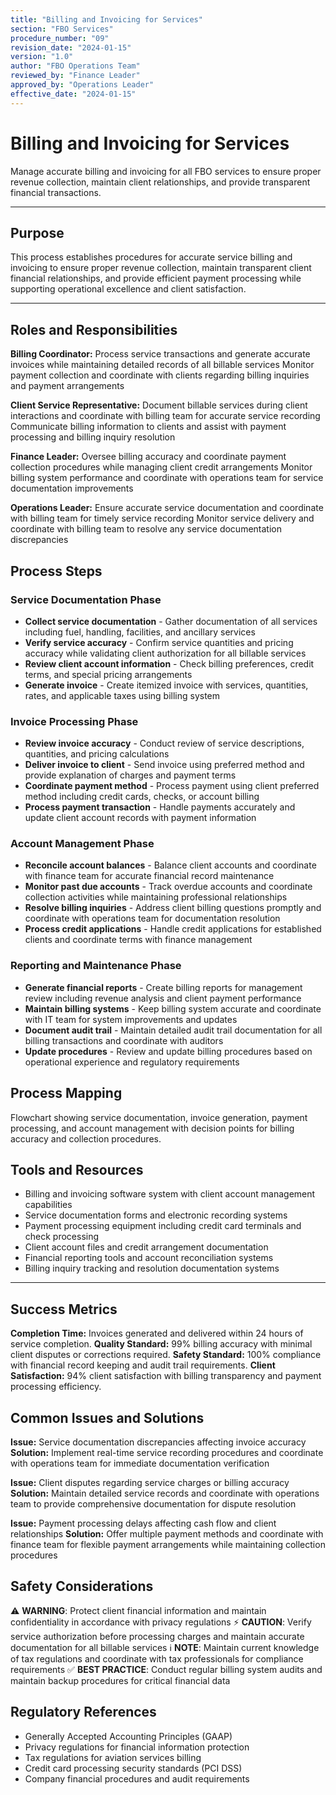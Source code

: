```yaml
---
title: "Billing and Invoicing for Services"
section: "FBO Services"
procedure_number: "09"
revision_date: "2024-01-15"
version: "1.0"
author: "FBO Operations Team"
reviewed_by: "Finance Leader"
approved_by: "Operations Leader"
effective_date: "2024-01-15"
---
```


# Billing and Invoicing for Services

Manage accurate billing and invoicing for all FBO services to ensure proper revenue collection, maintain client relationships, and provide transparent financial transactions.

_____________________________________________________________________________________________

## Purpose

This process establishes procedures for accurate service billing and invoicing to ensure proper revenue collection, maintain transparent client financial relationships, and provide efficient payment processing while supporting operational excellence and client satisfaction.

_____________________________________________________________________________________________

## Roles and Responsibilities

**Billing Coordinator:**
Process service transactions and generate accurate invoices while maintaining detailed records of all billable services
Monitor payment collection and coordinate with clients regarding billing inquiries and payment arrangements

**Client Service Representative:**
Document billable services during client interactions and coordinate with billing team for accurate service recording
Communicate billing information to clients and assist with payment processing and billing inquiry resolution

**Finance Leader:**
Oversee billing accuracy and coordinate payment collection procedures while managing client credit arrangements
Monitor billing system performance and coordinate with operations team for service documentation improvements

**Operations Leader:**
Ensure accurate service documentation and coordinate with billing team for timely service recording
Monitor service delivery and coordinate with billing team to resolve any service documentation discrepancies

## Process Steps

### Service Documentation Phase

- **Collect service documentation** - Gather documentation of all services including fuel, handling, facilities, and ancillary services
- **Verify service accuracy** - Confirm service quantities and pricing accuracy while validating client authorization for all billable services
- **Review client account information** - Check billing preferences, credit terms, and special pricing arrangements
- **Generate invoice** - Create itemized invoice with services, quantities, rates, and applicable taxes using billing system

### Invoice Processing Phase

- **Review invoice accuracy** - Conduct review of service descriptions, quantities, and pricing calculations
- **Deliver invoice to client** - Send invoice using preferred method and provide explanation of charges and payment terms
- **Coordinate payment method** - Process payment using client preferred method including credit cards, checks, or account billing
- **Process payment transaction** - Handle payments accurately and update client account records with payment information

### Account Management Phase

- **Reconcile account balances** - Balance client accounts and coordinate with finance team for accurate financial record maintenance
- **Monitor past due accounts** - Track overdue accounts and coordinate collection activities while maintaining professional relationships
- **Resolve billing inquiries** - Address client billing questions promptly and coordinate with operations team for documentation resolution
- **Process credit applications** - Handle credit applications for established clients and coordinate terms with finance management

### Reporting and Maintenance Phase

- **Generate financial reports** - Create billing reports for management review including revenue analysis and client payment performance
- **Maintain billing systems** - Keep billing system accurate and coordinate with IT team for system improvements and updates
- **Document audit trail** - Maintain detailed audit trail documentation for all billing transactions and coordinate with auditors
- **Update procedures** - Review and update billing procedures based on operational experience and regulatory requirements

## Process Mapping

Flowchart showing service documentation, invoice generation, payment processing, and account management with decision points for billing accuracy and collection procedures.

## Tools and Resources

- Billing and invoicing software system with client account management capabilities
- Service documentation forms and electronic recording systems
- Payment processing equipment including credit card terminals and check processing
- Client account files and credit arrangement documentation
- Financial reporting tools and account reconciliation systems
- Billing inquiry tracking and resolution documentation systems

_____________________________________________________________________________________________

## Success Metrics

**Completion Time:** Invoices generated and delivered within 24 hours of service completion.
**Quality Standard:** 99% billing accuracy with minimal client disputes or corrections required.
**Safety Standard:** 100% compliance with financial record keeping and audit trail requirements.
**Client Satisfaction:** 94% client satisfaction with billing transparency and payment processing efficiency.

## Common Issues and Solutions

**Issue:** Service documentation discrepancies affecting invoice accuracy
**Solution:** Implement real-time service recording procedures and coordinate with operations team for immediate documentation verification

**Issue:** Client disputes regarding service charges or billing accuracy
**Solution:** Maintain detailed service records and coordinate with operations team to provide comprehensive documentation for dispute resolution

**Issue:** Payment processing delays affecting cash flow and client relationships
**Solution:** Offer multiple payment methods and coordinate with finance team for flexible payment arrangements while maintaining collection procedures

## Safety Considerations

⚠️ **WARNING**: Protect client financial information and maintain confidentiality in accordance with privacy regulations
⚡ **CAUTION**: Verify service authorization before processing charges and maintain accurate documentation for all billable services
ℹ️ **NOTE**: Maintain current knowledge of tax regulations and coordinate with tax professionals for compliance requirements
✅ **BEST PRACTICE**: Conduct regular billing system audits and maintain backup procedures for critical financial data

## Regulatory References

- Generally Accepted Accounting Principles (GAAP)
- Privacy regulations for financial information protection
- Tax regulations for aviation services billing
- Credit card processing security standards (PCI DSS)
- Company financial procedures and audit requirements
